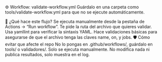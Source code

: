 ⚙️ Workflow: validate-workflow.yml
Guárdalo en una carpeta como tools/validate-workflow.yml para que no se ejecute automáticamente.

🧪 ¿Qué hace este flujo?
Se ejecuta manualmente desde la pestaña de Actions → “Run workflow”.
Te pide la ruta del archivo que quieres validar.
Usa yamllint para verificar la sintaxis YAML.
Hace validaciones básicas para asegurarse de que el archivo tenga las claves name, on, y jobs.
🛡️ Cómo evitar que afecte el repo
No lo pongas en .github/workflows/, guárdalo en tools/ o validadores/.
Solo se ejecuta manualmente.
No modifica nada ni publica resultados, solo muestra en el log.
